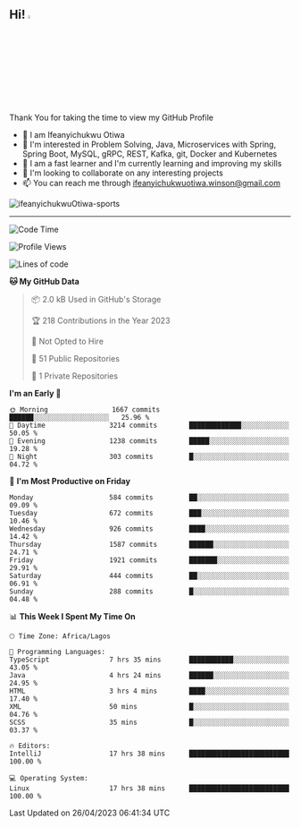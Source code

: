 <!-- BLOG-POST-LIST:START --><!-- BLOG-POST-LIST:END -->

## Hi! <img src="https://media.giphy.com/media/hvRJCLFzcasrR4ia7z/giphy.gif" width="4%"> 

Thank You for taking the time to view my GitHub Profile

- 👋 I am Ifeanyichukwu Otiwa
- 👀 I'm interested in Problem Solving, Java, Microservices with Spring, Spring Boot, MySQL, gRPC, REST, Kafka, git, Docker and Kubernetes
- 🌱 I am a fast learner and I'm currently learning and improving my skills
- 💞️ I'm looking to collaborate on any interesting projects
- 📫 You can reach me through ifeanyichukwuotiwa.winson@gmail.com

<p align="left" marginTop="10px"> <img src="https://komarev.com/ghpvc/?username=ifeanyichukwuOtiwa-sports&label=Profile%20views&color=0e75b6&style=for-the-badge" alt="ifeanyichukwuOtiwa-sports" /> </p>

***

<!--START_SECTION:waka-->
![Code Time](http://img.shields.io/badge/Code%20Time-1%2C330%20hrs%2012%20mins-blue)

![Profile Views](http://img.shields.io/badge/Profile%20Views-0-blue)

![Lines of code](https://img.shields.io/badge/From%20Hello%20World%20I%27ve%20Written-2.0%20million%20lines%20of%20code-blue)

**🐱 My GitHub Data** 

> 📦 2.0 kB Used in GitHub's Storage 
 > 
> 🏆 218 Contributions in the Year 2023
 > 
> 🚫 Not Opted to Hire
 > 
> 📜 51 Public Repositories 
 > 
> 🔑 1 Private Repositories 
 > 
**I'm an Early 🐤** 

```text
🌞 Morning                1667 commits        ██████░░░░░░░░░░░░░░░░░░░   25.96 % 
🌆 Daytime                3214 commits        █████████████░░░░░░░░░░░░   50.05 % 
🌃 Evening                1238 commits        █████░░░░░░░░░░░░░░░░░░░░   19.28 % 
🌙 Night                  303 commits         █░░░░░░░░░░░░░░░░░░░░░░░░   04.72 % 
```
📅 **I'm Most Productive on Friday** 

```text
Monday                   584 commits         ██░░░░░░░░░░░░░░░░░░░░░░░   09.09 % 
Tuesday                  672 commits         ███░░░░░░░░░░░░░░░░░░░░░░   10.46 % 
Wednesday                926 commits         ████░░░░░░░░░░░░░░░░░░░░░   14.42 % 
Thursday                 1587 commits        ██████░░░░░░░░░░░░░░░░░░░   24.71 % 
Friday                   1921 commits        ███████░░░░░░░░░░░░░░░░░░   29.91 % 
Saturday                 444 commits         ██░░░░░░░░░░░░░░░░░░░░░░░   06.91 % 
Sunday                   288 commits         █░░░░░░░░░░░░░░░░░░░░░░░░   04.48 % 
```


📊 **This Week I Spent My Time On** 

```text
🕑︎ Time Zone: Africa/Lagos

💬 Programming Languages: 
TypeScript               7 hrs 35 mins       ███████████░░░░░░░░░░░░░░   43.05 % 
Java                     4 hrs 24 mins       ██████░░░░░░░░░░░░░░░░░░░   24.95 % 
HTML                     3 hrs 4 mins        ████░░░░░░░░░░░░░░░░░░░░░   17.40 % 
XML                      50 mins             █░░░░░░░░░░░░░░░░░░░░░░░░   04.76 % 
SCSS                     35 mins             █░░░░░░░░░░░░░░░░░░░░░░░░   03.37 % 

🔥 Editors: 
IntelliJ                 17 hrs 38 mins      █████████████████████████   100.00 % 

💻 Operating System: 
Linux                    17 hrs 38 mins      █████████████████████████   100.00 % 
```


 Last Updated on 26/04/2023 06:41:34 UTC
<!--END_SECTION:waka-->

<!--
<p align="center">
![trophy](https://github-profile-trophy.vercel.app/?username=ifeanyichukwuOtiwa-sports&theme=onedark) (https://github.com/ryo-ma/github-profile-trophy)
</p>
-->

<!---
ifeanyi-otiwa/ifeanyi-otiwa is a ✨ special ✨ repository because its `README.md` (this file) appears on your GitHub profile.
You can click the Preview link to take a look at your changes.
--->
